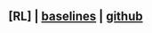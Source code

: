 ## [RL] | [baselines](https://stable-baselines.readthedocs.io/en/master/) | [github](https://github.com/openai/baselines)
